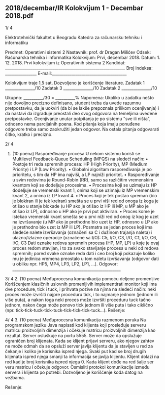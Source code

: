 2018/decembar/IR Kolokvijum 1 - Decembar 2018.pdf
--------------------------------------------------------------------------------


1/  4 
 
Elektrotehnički fakultet u Beogradu 
Katedra za računarsku tehniku i informatiku 
 
Predmet: Operativni sistemi 2 
Nastavnik: prof. dr Dragan Milićev 
Odsek: Računarska tehnika i informatika 
Kolokvijum: Prvi,    decembar 2018. 
Datum: 1. 12. 2018. 
Prvi kolokvijum iz Operativnih sistema 2 
Kandidat: _____________________________________________________________ 
Broj indeksa: ________________  E-mail:______________________________________ 
 
Kolokvijum traje 1,5 sat. Dozvoljeno je korišćenje literature. 
Zadatak 1 _______________/10   Zadatak 3 _______________/10 
Zadatak 2 _______________/10    
 
Ukupno: __________/30 = __________% 
Napomena: Ukoliko u zadatku nešto nije dovoljno precizno definisano, student treba da 
uvede razumnu pretpostavku, da je uokviri (da bi se lakše prepoznala prilikom ocenjivanja) i 
da  nastavi  da  izgrađuje  preostali  deo  svog  odgovora  na  temeljima  uvedene  pretpostavke. 
Ocenjivanje unutar potpitanja je po sistemu "sve ili ništa", odnosno nema parcijalnih poena. 
Kod pitanja koja imaju ponuđene odgovore treba samo zaokružiti jedan odgovor. Na ostala 
pitanja odgovarati čitko, kratko i precizno. 
 

2/  4 
1. (10 poena) Raspoređivanje procesa 
U nekom sistemu koristi se Multilevel Feedback-Queue Scheduling (MFQS) na sledeći način: 
• Postoje tri reda spremnih procesa: HP (High  Priority), MP (Medium  Priority) i LP 
(Low Priority). 
• Globalni  algoritam  raspoređivanja  je  po  prioritetu,  s  tim  da  HP  ima  najviši,  a  LP 
najniži prioritet. 
• Raspoređivanje  u  svim  redovima  je Round-Robin (RR),  samo  sa  različitim 
vremenskim kvantom koji se dodeljuje procesima. 
• Procesima  koji  se  uzimaju  iz  HP  dodeljuje  se  vremenski  kvant 1,  onima  koji  se 
uzimaju iz MP vremenskim kvant 2, a onima iz LP kvant 4. 
• Proces koji je tek postao spreman (bio je blokiran ili je tek kreiran) smešta se u prvi 
viši red od onoga iz koga je otišao u stanje blokade (u HP ako je otišao iz HP ili MP, u 
MP ako je otišao iz LP), odnosno u HP ako je prvi put aktiviran. 
• Proces kome je istekao vremenski kvant smešta se u prvi niži red od onog iz kog je 
uzet  na  izvršavanje  (u MP ako  je  prethodno  bio  uzet  iz  HP,  odnosno  u  LP  ako  je 
prethodno bio uzet iz MP ili LP). 
Posmatra  se  jedan  proces  koji  ima  sledeće  nalete  izvršavanja (označeni  sa  C  i  dužinom 
trajanja naleta) i ulazno/izlazne operacije (označene sa I/O): 
C5, I/O, C3, I/O, C1, I/O, C6, I/O, C3 
Dati oznake redova spremnih procesa (HP, MP, LP) u koje je ovaj proces redom stavljan, i to 
za svako stavljanje procesa u neki od redova spremnih; pored svake oznake reda dati i ceo 
broj koji pokazuje koliko mu je jedinica vremena preostalo u tom naletu izvršavanja (odgovor 
dati u obliku npr. HP5, MP4, LP3, LP2, LP1, ...). 
Odgovor: _______________________________________________________ 
 
 

3/  4 
2. (10 poena) Međuprocesna komunikacija pomoću deljene promenljive 
Korišćenjem klasičnih uslovnih promenljivih implementirati monitor koji ima dve procedure, 
tick i tuck,  i  prihvata  pozive  na  njima  na  sledeći  način:  neki  proces  može  izvršiti  najpre 
proceduru tick, i to najmanje jednom (jednom ili više puta), a nakon toga neki proces može 
izvršiti proceduru tuck tačno jednom, nakon čega može ponovo tick jednom ili više puta i tako 
ciklično (npr. tick-tick-tuck-tick-tuck-tick-tick-tick-tuck...). 
Rešenje: 
 

4/  4 
3. (10 poena) Međuprocesna komunikacija razmenom poruka 
Na  programskom  jeziku  Java  napisati  kod klijenta koji prosleđuje  serveru  matricu 
proizvoljnih dimenzija i očekuje matricu proizvoljnih dimenzija kao rezultat. Server osluškuje 
na  portu  5555.  Server može  da  opslužuje  ograničen  broj klijenata.  Kada  se  klijent  prijavi 
serveru, ako  njegov zahtev ne može odmah da se opsluži server javlja klijentu da je stavljen u 
red za čekanje i koliko je korisnika ispred njega. Svaki put kad se broj drugih klijenata ispred 
njega smanji ta informacija se javlja klijentu. Klijent dolazi na red kad je broj korisnika ispred 
njega 0. Kada klijent dođe  na red šalje ser  veru matricu i očekuje odgovor. Osmisliti protokol 
komunikacije između servera i klijenta po potrebi. Dozvoljeno je korišćenje koda datog na 
vežbama. 
 
Rešenje: 
 